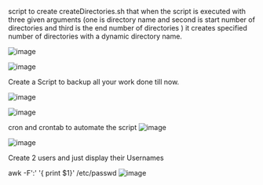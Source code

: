 
script to create  createDirectories.sh that when the script is executed with three given arguments (one is directory name and second is start number of directories and third is the end number of directories ) it creates specified number of directories with a dynamic directory name.

![image](https://user-images.githubusercontent.com/92623347/227125291-11b324dd-1a63-42a8-b9de-e470dbf5f904.png)

![image](https://user-images.githubusercontent.com/92623347/227125699-98cdea81-151b-4a92-a1ef-4cf3f3752ed3.png)

Create a Script to backup all your work done till now.

![image](https://user-images.githubusercontent.com/92623347/227126160-0e7ee219-26c5-4068-bc64-3e6323343cea.png)

![image](https://user-images.githubusercontent.com/92623347/227126441-285e4559-399a-4894-b262-52daf7a40c9e.png)

cron and crontab to automate the script
![image](https://user-images.githubusercontent.com/92623347/227127132-b2ec5581-1196-4d93-be7d-2f48fca5e829.png)

![image](https://user-images.githubusercontent.com/92623347/227127482-e21c28c3-669a-4773-a81c-fbd115a1dc1e.png)

Create 2 users and just display their Usernames

awk -F':' '{ print $1}' /etc/passwd
![image](https://user-images.githubusercontent.com/92623347/227128135-949172ce-90df-44d3-87b6-f07590d987b2.png)







